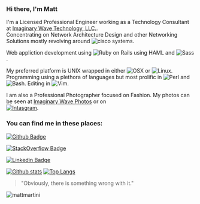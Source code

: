 ### Hi there, I'm Matt

I'm a Licensed Professional Engineer working as a Technology Consultant at [Imaginary Wave Technology, LLC.](http://www.imaginarywave.com).  
Concentrating on Network Architecture Design and other Networking Solutions mostly revolving around ![cisco](https://img.shields.io/badge/-Cisco-049fd9?style=flat&logo=cisco&logoColor=white) systems.

Web appliction development using ![Ruby on Rails](https://img.shields.io/badge/-Ruby_on_Rails-cc0000?style=flat&logo=ruby&logoColor=white) using HAML and ![Sass](https://img.shields.io/badge/-Sass-CD6799?style=flat&logo=sass&logoColor=white).

My preferred platform is UNIX wrapped in either ![OSX](https://img.shields.io/badge/-OSX-006CFF?style=flat&logo=apple&logoColor=white) or ![Linux](https://img.shields.io/badge/-Linux-DD4814?style=flat&logo=ubuntu&logoColor=white). 
Programming using a plethora of languages but most prolific in ![Perl](https://img.shields.io/badge/-Perl-0074A2?style=flat&logo=perl&logoColor=white) and ![Bash](https://img.shields.io/badge/-Bash-AA3327?style=flat&logo=bash&logoColor=white). 
Editing in ![Vim](https://img.shields.io/badge/-Vim-007f00?style=flat&logo=vim&logoColor=white).

I am also a Professional Photographer focused on Fashion.  My photos can be seen at [Imaginary Wave Photos](http://photos.imaginarywave.com) or on   
[![Intasgram](https://img.shields.io/badge/-Instagram-f44747?style=flat&logo=instagram&logoColor=white&link=https://www.instagram.com/imaginary_wave/)](https://www.instagram.com/imaginary_wave/).

<!--
**mattmartini/mattmartini** is a ✨ _special_ ✨ repository because its `README.md` (this file) appears on your GitHub profile.

Here are some ideas to get you started:

- 🔭 I’m currently working on ...
- 🌱 I’m currently learning ...
- 👯 I’m looking to collaborate on ...
- 🤔 I’m looking for help with ...
- 💬 Ask me about ...
- 📫 How to reach me: ...
- 😄 Pronouns: ...
- ⚡ Fun fact: ...
-->


### You can find me in these places:

[![Github Badge](https://img.shields.io/badge/-mattmartini-grey?style=flat&logo=github&logoColor=white&link=https://github.com/mattmartini/)](https://www.github.com/mattmartini/)

[![StackOverflow Badge](https://img.shields.io/badge/-mattmartini-f47f24?style=flat&logo=stackoverflow&logoColor=white&link=https://stackoverflow.com/users/574621/merm)](https://stackoverflow.com/users/574621/merm)

[![Linkedin Badge](https://img.shields.io/badge/-Matthew%20Martini,%20PE-0072b1?style=flat&logo=Linkedin&logoColor=white&link=https://www.linkedin.com/in/matthew-martini-pe-7055138/)](https://www.linkedin.com/in/matthew-martini-pe-7055138/)


[![Github stats](https://github-readme-stats.vercel.app/api?username=mattmartini&show_icons=true&include_all_commits=true)](https://github.com/mattmartini/github-readme-stats)
[![Top Langs](https://github-readme-stats.vercel.app/api/top-langs/?username=mattmartini&layout=compact)](https://github.com/mattmartini/github-readme-stats)

> "Obviously, there is something wrong with it."

<p align=left> <img src=https://komarev.com/ghpvc/?username=mattmartini alt=mattmartini /> </p>
